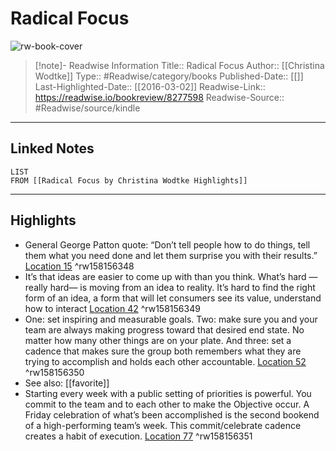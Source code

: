# Radical Focus

![rw-book-cover](https://images-na.ssl-images-amazon.com/images/I/41CeN9cAh2L._SL200_.jpg)
<br>
>[!note]- Readwise Information
>Title:: Radical Focus
>Author:: [[Christina Wodtke]]
>Type:: #Readwise/category/books
>Published-Date:: [[]]
>Last-Highlighted-Date:: [[2016-03-02]]
>Readwise-Link:: https://readwise.io/bookreview/8277598
>Readwise-Source:: #Readwise/source/kindle
--- 

## Linked Notes
```dataview
LIST
FROM [[Radical Focus by Christina Wodtke Highlights]]
```

---

## Highlights
- General George Patton quote: “Don’t tell people how to do things, tell them what you need done and let them surprise you with their results.” [Location 15](https://readwise.io/open/158156348) ^rw158156348
- It’s that ideas are easier to come up with than you think. What’s hard — really hard— is moving from an idea to reality. It’s hard to find the right form of an idea, a form that will let consumers see its value, understand how to interact [Location 42](https://readwise.io/open/158156349) ^rw158156349
- One: set inspiring and measurable goals. Two: make sure you and your team are always making progress toward that desired end state. No matter how many other things are on your plate. And three: set a cadence that makes sure the group both remembers what they are trying to accomplish and holds each other accountable. [Location 52](https://readwise.io/open/158156350) ^rw158156350 
- See also: [[favorite]] 
- Starting every week with a public setting of priorities is powerful. You commit to the team and to each other to make the Objective occur. A Friday celebration of what’s been accomplished is the second bookend of a high-performing team’s week. This commit/celebrate cadence creates a habit of execution. [Location 77](https://readwise.io/open/158156351) ^rw158156351
